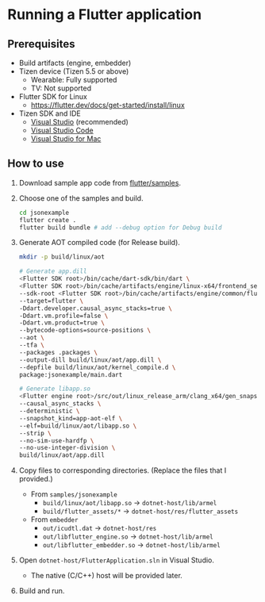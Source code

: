 # Running a Flutter application

## Prerequisites

- Build artifacts (engine, embedder)
- Tizen device (Tizen 5.5 or above)
  - Wearable: Fully supported
  - TV: Not supported
- Flutter SDK for Linux
  - https://flutter.dev/docs/get-started/install/linux
- Tizen SDK and IDE
  - [Visual Studio](https://docs.tizen.org/application/vstools/install) (recommended)
  - [Visual Studio Code](https://docs.tizen.org/application/vscode-ext/dotnet)
  - [Visual Studio for Mac](https://docs.tizen.org/application/vstools-mac/overview)

## How to use

1. Download sample app code from [flutter/samples](https://github.com/flutter/samples.git).

2. Choose one of the samples and build.

   ```bash
   cd jsonexample
   flutter create .
   flutter build bundle # add --debug option for Debug build
   ```

3. Generate AOT compiled code (for Release build).

   ```bash
   mkdir -p build/linux/aot

   # Generate app.dill
   <Flutter SDK root>/bin/cache/dart-sdk/bin/dart \
   <Flutter SDK root>/bin/cache/artifacts/engine/linux-x64/frontend_server.dart.snapshot \
   --sdk-root <Flutter SDK root>/bin/cache/artifacts/engine/common/flutter_patched_sdk_product/ \
   --target=flutter \
   -Ddart.developer.causal_async_stacks=true \
   -Ddart.vm.profile=false \
   -Ddart.vm.product=true \
   --bytecode-options=source-positions \
   --aot \
   --tfa \
   --packages .packages \
   --output-dill build/linux/aot/app.dill \
   --depfile build/linux/aot/kernel_compile.d \
   package:jsonexample/main.dart

   # Generate libapp.so
   <Flutter engine root>/src/out/linux_release_arm/clang_x64/gen_snapshot \
   --causal_async_stacks \
   --deterministic \
   --snapshot_kind=app-aot-elf \
   --elf=build/linux/aot/libapp.so \
   --strip \
   --no-sim-use-hardfp \
   --no-use-integer-division \
   build/linux/aot/app.dill
   ```

4. Copy files to corresponding directories. (Replace the files that I provided.)

   - From `samples/jsonexample`
     - `build/linux/aot/libapp.so` → `dotnet-host/lib/armel`
     - `build/flutter_assets/*` → `dotnet-host/res/flutter_assets`
   - From `embedder`
     - `out/icudtl.dat` → `dotnet-host/res`
     - `out/libflutter_engine.so` → `dotnet-host/lib/armel`
     - `out/libflutter_embedder.so` → `dotnet-host/lib/armel`

5. Open `dotnet-host/FlutterApplication.sln` in Visual Studio.

   - The native (C/C++) host will be provided later.

6. Build and run.
